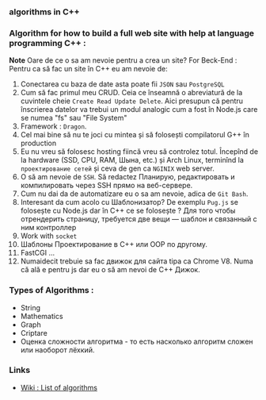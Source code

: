 ### algorithms in C++

### Algorithm for how to build a full web site with help at language programming C++ :

**Note** Oare de ce o sa am nevoie pentru a crea un site? For Beck-End : Pentru ca să fac un site în C++ eu am nevoie de:

1. Conectarea cu baza de date asta poate fii `JSON` sau `PostgreSQL`
2. Cum să fac primul meu CRUD. Ceia ce înseamnă o abreviatură de la cuvintele cheie `Create Read Update Delete`. Aici presupun că pentru înscrierea datelor va trebui un modul analogic cum a fost în Node.js care se numea "fs" sau "File System"
3. Framework : `Dragon`.
4. Cel mai bine să nu te joci cu mintea și să folosești compilatorul G++ în production
5. Eu nu vreu să folosesc hosting fiincă vreu să controlez totul. Începînd de la hardware (SSD, CPU, RAM, Шына, etc.) și Arch Linux, terminînd la `проектирование сетей` și ceva de gen ca `NGINIX` web server.
6. O să am nevoie de `SSH`. Să redactez Планирую, редактировать и компилировать через SSH прямо на веб-сервере.
7. Cum nu dai da de automatizare eu o sa am nevoie, adica de `Git Bash`.
8. Interesant da cum acolo cu Шаблонизатор? De exemplu `Pug.js` se folosește cu Node.js dar în C++ ce se folosește ? Для того чтобы отрендерить страницу, требуется две вещи — шаблон и связанный с ним контроллер
10. Work with `socket`
11. Шаблоны Проектирование в C++ или OOP по другому.
12. FastCGI ...
13. Numaidecit trebuie sa fac движок для сайта tipa ca Chrome V8. Numa că ală e pentru js dar eu o să am nevoi de C++ Дижок.

### Types of Algorithms :

* String
* Mathematics
* Graph
* Criptare
* Оценка сложности алгоритма - то есть насколько алгоритм сложен или наоборот лёхкий.

### Links

* [Wiki : List of algorithms](https://en.wikipedia.org/wiki/List_of_algorithms)